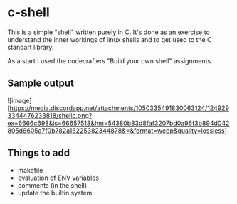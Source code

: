 # c-shell
This is a simple "shell" written purely in C. It's done as an exercise to understand the inner workings of linux shells and to get used to the C standart library.

As a start I used the codecrafters "Build your own shell" assignments.

## Sample output
![image][https://media.discordapp.net/attachments/1050335491830063124/1249293344476233818/shellc.png?ex=6666c698&is=66657518&hm=54380b83d8faf3207bd0a96f3b894d042805d6605a7f0b782a16225382344878&=&format=webp&quality=lossless]

## Things to add
- makefile
- evaluation of ENV variables
- comments (in the shell)
- update the builtin system